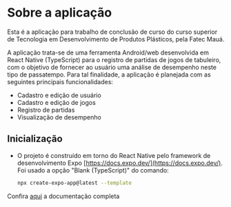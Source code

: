 # Sobre a aplicação

Esta é a aplicação para trabalho de conclusão de curso do curso superior de Tecnologia em Desenvolvimento de Produtos Plásticos, pela Fatec Mauá.

A aplicação trata-se de uma ferramenta Android/web desenvolvida em React Native (TypeScript) para o registro de partidas de jogos de tabuleiro, com o objetivo de fornecer ao usuário uma análise de desempenho neste tipo de passatempo. Para tal finalidade, a aplicação é planejada com as seguintes principais funcionalidades:

- Cadastro e edição de usuário
- Cadastro e edição de jogos
- Registro de partidas
- Visualização de desempenho

## Inicialização

- O projeto é construído em torno do React Native pelo framework de desenvolvimento Expo [https://docs.expo.dev/](https://docs.expo.dev/). Foi usado a opção "Blank (TypeScript)" do comando:

  ```bash
  npx create-expo-app@latest --template
  ```

Confira [aqui](./documentation/index.md) a documentação completa
